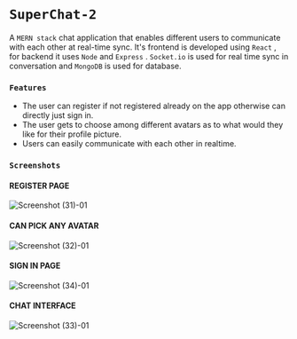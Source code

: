 # `SuperChat-2`
A `MERN stack` chat application that enables different users to communicate with each other at real-time sync. It's frontend is developed using `React` , for backend it uses `Node` and `Express` . `Socket.io` is used for real time sync in conversation and `MongoDB` is used for database.

### `Features`
- The user can register if not registered already on the app otherwise can directly just sign in.
 - The user gets to choose among different avatars as to what would they like for their profile picture.
 - Users can easily communicate with each other in realtime.

### `Screenshots`

#### REGISTER PAGE

![Screenshot (31)-01](https://user-images.githubusercontent.com/55885901/180604562-a0a9ad83-eede-4f4c-94b5-0661610f602d.jpeg)

#### CAN PICK ANY AVATAR

![Screenshot (32)-01](https://user-images.githubusercontent.com/55885901/180604576-238c99ea-176b-433a-9cc8-6f09e5ca8c3e.jpeg)

#### SIGN IN PAGE

![Screenshot (34)-01](https://user-images.githubusercontent.com/55885901/180604587-632d7dde-7e74-4516-8864-e7f0ba94baf2.jpeg)

#### CHAT INTERFACE

![Screenshot (33)-01](https://user-images.githubusercontent.com/55885901/180604598-a565dce1-f71f-4b08-b8a6-2c2d16a79a20.jpeg)
